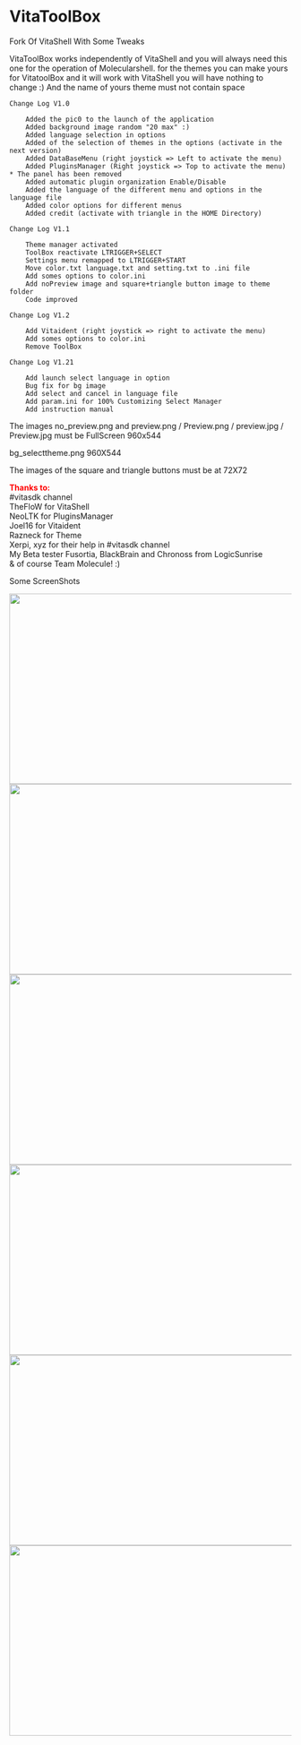 # VitaToolBox
Fork Of VitaShell With Some Tweaks

VitaToolBox works independently of VitaShell and you will always need this one for the operation of Molecularshell. for the themes you can make yours for VitatoolBox and it will work with VitaShell you will have nothing to change :) And the name of yours theme must not contain space

    Change Log V1.0

        Added the pic0 to the launch of the application
        Added background image random "20 max" :)
        Added language selection in options
        Added of the selection of themes in the options (activate in the next version)
        Added DataBaseMenu (right joystick => Left to activate the menu)
        Added PluginsManager (Right joystick => Top to activate the menu) * The panel has been removed
        Added automatic plugin organization Enable/Disable
        Added the language of the different menu and options in the language file
        Added color options for different menus
        Added credit (activate with triangle in the HOME Directory)

    Change Log V1.1

        Theme manager activated
        ToolBox reactivate LTRIGGER+SELECT
        Settings menu remapped to LTRIGGER+START
        Move color.txt language.txt and setting.txt to .ini file
        Add somes options to color.ini
        Add noPreview image and square+triangle button image to theme folder
        Code improved

    Change Log V1.2

        Add Vitaident (right joystick => right to activate the menu)
        Add somes options to color.ini
        Remove ToolBox

    Change Log V1.21

        Add launch select language in option
        Bug fix for bg image
        Add select and cancel in language file
        Add param.ini for 100% Customizing Select Manager
        Add instruction manual

The images no_preview.png and preview.png / Preview.png / preview.jpg / Preview.jpg must be FullScreen 960x544

bg_selecttheme.png 960X544

The images of the square and triangle buttons must be at 72X72

<b style='color:red'>Thanks to:</b> <br>
           #vitasdk channel<br>
           TheFloW for VitaShell<br>
           NeoLTK for PluginsManager<br>
           Joel16 for Vitaident<br>
           Razneck for Theme<br>
           Xerpi, xyz for their help in #vitasdk channel <br>
           My Beta tester Fusortia, BlackBrain and Chronoss from LogicSunrise<br>
           & of course Team Molecule! :)

Some ScreenShots

<img height="340" width="600" src="http://www.bmk.hamtek-solutions.com/images/articles/vitatoolbox/1.jpg" />
<br>
<img height="340" width="600" src="http://www.bmk.hamtek-solutions.com/images/articles/vitatoolbox/2.jpg" />
<br>
<img height="340" width="600" src="http://www.bmk.hamtek-solutions.com/images/articles/vitatoolbox/3.jpg" />
<br>
<img height="340" width="600" src="http://www.bmk.hamtek-solutions.com/images/articles/vitatoolbox/4.jpg" />
<br>
<img height="340" width="600" src="http://www.bmk.hamtek-solutions.com/images/articles/vitatoolbox/5.jpg" />
<br>
<img height="340" width="600" src="http://www.bmk.hamtek-solutions.com/images/articles/vitatoolbox/6.jpg" />
<br>
